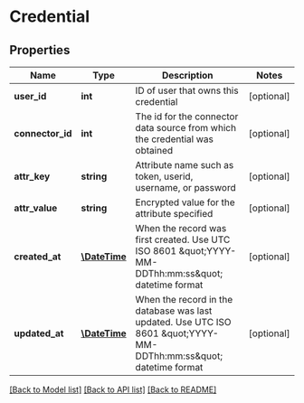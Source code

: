 # Credential

## Properties
Name | Type | Description | Notes
------------ | ------------- | ------------- | -------------
**user_id** | **int** | ID of user that owns this credential | [optional] 
**connector_id** | **int** | The id for the connector data source from which the credential was obtained | [optional] 
**attr_key** | **string** | Attribute name such as token, userid, username, or password | [optional] 
**attr_value** | **string** | Encrypted value for the attribute specified | [optional] 
**created_at** | [**\DateTime**](\DateTime.md) | When the record was first created. Use UTC ISO 8601 \&quot;YYYY-MM-DDThh:mm:ss\&quot;  datetime format | [optional] 
**updated_at** | [**\DateTime**](\DateTime.md) | When the record in the database was last updated. Use UTC ISO 8601 \&quot;YYYY-MM-DDThh:mm:ss\&quot;  datetime format | [optional] 

[[Back to Model list]](../README.md#documentation-for-models) [[Back to API list]](../README.md#documentation-for-api-endpoints) [[Back to README]](../README.md)


